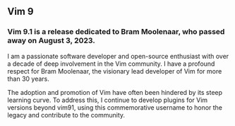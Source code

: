 ## Vim 9

### Vim 9.1 is a release dedicated to Bram Moolenaar, who passed away on August 3, 2023.

I am a passionate software developer and open-source enthusiast with over a decade of deep involvement in the Vim community. I have a profound respect for Bram Moolenaar, the visionary lead developer of Vim for more than 30 years.

The adoption and promotion of Vim have often been hindered by its steep learning curve. To address this, I continue to develop plugins for Vim versions beyond vim91, using this commemorative username to honor the legacy and contribute to the community.
